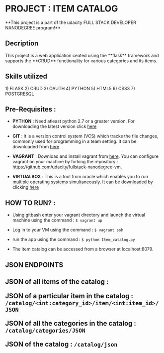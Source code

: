 <h1>PROJECT : ITEM CATALOG </h1>
**This project is a part of the udacity FULL STACK DEVELOPER NANODEGREE program!**

<h2>Decription</h2>
This project is a web application ceated using the **flask** framework and supports the **CRUD** functionality for various categories and its items.

<h2>Skills utilized</h2>
1) FLASK
2) CRUD
3) OAUTH
4) PYTHON
5) HTML5
6) CSS3
7) POSTGRESQL

## Pre-Requisites :


  * **PYTHON** : Need atleast python 2.7 or a greater version.
 For downloading the latest version click [here](https://www.python.org/download/releases/3.0/)


  * **GIT** : It is a version control system (VCS) which tracks the file changes, commonly used for programming in a team setting. It can be downloaded from
  [here](https://git-scm.com/).


  * **VAGRANT** : Download and install vagrant from [here](https://www.vagrantup.com/downloads.html).
    You can configure vagrant on your machine by forking the repository :
    https://github.com/udacity/fullstack-nanodegree-vm.


 * **VIRTUALBOX** : This is a tool from oracle which enables you to run multiple
     operating systems simultaneously.
     It can be downloaded by clicking [here](https://www.virtualbox.org/)

## HOW TO RUN? :
* Using gitbash enter your vagrant directory and launch the virtual machine using the command : `$ vagrant up`

* Log in to your VM using the command : `$ vagrant ssh`

* run the app using the command : `$ python Item_catalog.py`

* The item catalog can be accessed from a browser at localhost:8079.

<h2>JSON ENDPOINTS<h2>

JSON of all items of the catalog :

JSON of a particular item in the catalog : `/catalog/<int:category_id>/item/<int:item_id>/JSON`

JSON of all the categories in the catalog :
`/catalog/categories/JSON`

JSON of the catalog : `/catalog/json`
